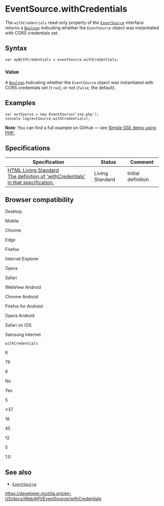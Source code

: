 EventSource.withCredentials
===========================

The `withCredentials` read-only property of the [`EventSource`](../eventsource) interface returns a [`Boolean`](https://developer.mozilla.org/en-US/docs/Web/JavaScript/Reference/Global_Objects/Boolean) indicating whether the `EventSource` object was instantiated with CORS credentials set.

Syntax
------

    var myWithCredentials = eventSource.withCredentials;

### Value

A [`Boolean`](https://developer.mozilla.org/en-US/docs/Web/JavaScript/Reference/Global_Objects/Boolean) indicating whether the `EventSource` object was instantiated with CORS credentials set (`true`), or not (`false`, the default).

Examples
--------

    var evtSource = new EventSource('sse.php');
    console.log(evtSource.withCredentials);

**Note**: You can find a full example on GitHub — see [Simple SSE demo using PHP.](https://github.com/mdn/dom-examples/tree/master/server-sent-events)

Specifications
--------------

<table><thead><tr class="header"><th>Specification</th><th>Status</th><th>Comment</th></tr></thead><tbody><tr class="odd"><td><a href="https://html.spec.whatwg.org/multipage/comms.html#dom-eventsource-withcredentials">HTML Living Standard<br />
<span class="small">The definition of 'withCredentials' in that specification.</span></a></td><td><span class="spec-living">Living Standard</span></td><td>Initial definition</td></tr></tbody></table>

Browser compatibility
---------------------

Desktop

Mobile

Chrome

Edge

Firefox

Internet Explorer

Opera

Safari

WebView Android

Chrome Android

Firefox for Android

Opera Android

Safari on IOS

Samsung Internet

`withCredentials`

6

79

6

No

Yes

5

≤37

18

45

12

5

1.0

See also
--------

-   [`EventSource`](../eventsource)

<a href="https://developer.mozilla.org/en-US/docs/Web/API/EventSource/withCredentials" class="_attribution-link">https://developer.mozilla.org/en-US/docs/Web/API/EventSource/withCredentials</a>
